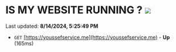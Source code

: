 # IS MY WEBSITE RUNNING ? [![](https://img.shields.io/static/v1?label=Sponsor&message=%E2%9D%A4&logo=GitHub&color=%23fe8e86)](https://github.com/sponsors/Youssef-Lehmam)

Last updated: **8/14/2024, 5:25:49 PM**

- `GET` [https://youssefservice.me](https://youssefservice.me) - **Up** (165ms)
